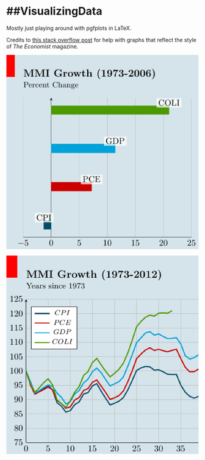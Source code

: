 ##VisualizingData
===============

Mostly just playing around with pgfplots in LaTeX.

Credits to [this stack overflow post](http://tex.stackexchange.com/questions/22429/how-can-i-draw-a-chart-in-the-economist-style-with-pgfplots) for help with graphs that reflect the style of *The Economist* magazine. 

![Horizontal Bar Graph](https://github.com/norman-k/VisualizingData/blob/master/MMIGrowthBarGraph.png)

![Line Graph](https://github.com/norman-k/VisualizingData/blob/master/MMIGrowthLineGraph.png)